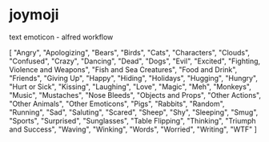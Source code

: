 # joymoji
text emoticon - alfred workflow 

[
  "Angry",
  "Apologizing",
  "Bears",
  "Birds",
  "Cats",
  "Characters",
  "Clouds",
  "Confused",
  "Crazy",
  "Dancing",
  "Dead",
  "Dogs",
  "Evil",
  "Excited",
  "Fighting, Violence and Weapons",
  "Fish and Sea Creatures",
  "Food and Drink",
  "Friends",
  "Giving Up",
  "Happy",
  "Hiding",
  "Holidays",
  "Hugging",
  "Hungry",
  "Hurt or Sick",
  "Kissing",
  "Laughing",
  "Love",
  "Magic",
  "Meh",
  "Monkeys",
  "Music",
  "Mustaches",
  "Nose Bleeds",
  "Objects and Props",
  "Other Actions",
  "Other Animals",
  "Other Emoticons",
  "Pigs",
  "Rabbits",
  "Random",
  "Running",
  "Sad",
  "Saluting",
  "Scared",
  "Sheep",
  "Shy",
  "Sleeping",
  "Smug",
  "Sports",
  "Surprised",
  "Sunglasses",
  "Table Flipping",
  "Thinking",
  "Triumph and Success",
  "Waving",
  "Winking",
  "Words",
  "Worried",
  "Writing",
  "WTF"
]
